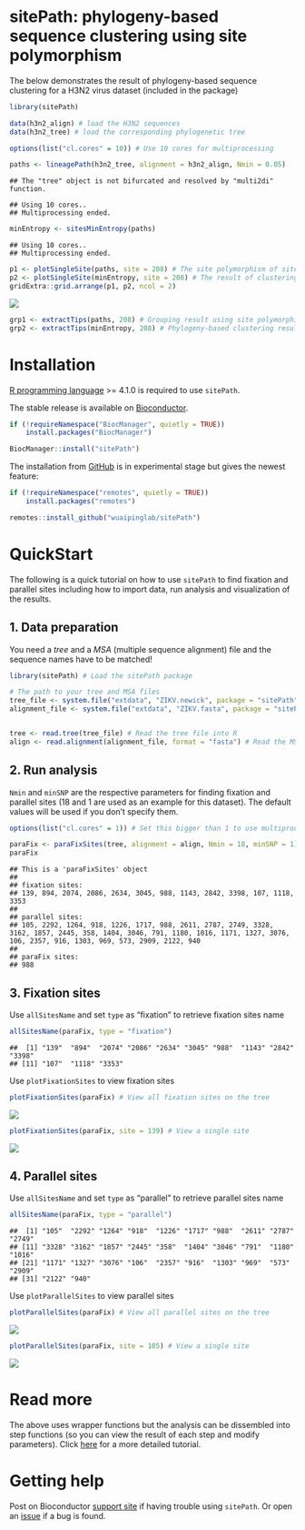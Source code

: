 sitePath: phylogeny-based sequence clustering using site polymorphism
================

The below demonstrates the result of phylogeny-based sequence clustering
for a H3N2 virus dataset (included in the package)

``` r
library(sitePath)

data(h3n2_align) # load the H3N2 sequences
data(h3n2_tree) # load the corresponding phylogenetic tree

options(list("cl.cores" = 10)) # Use 10 cores for multiprocessing

paths <- lineagePath(h3n2_tree, alignment = h3n2_align, Nmin = 0.05)
```

    ## The "tree" object is not bifurcated and resolved by "multi2di" function.

    ## Using 10 cores..
    ## Multiprocessing ended.

``` r
minEntropy <- sitesMinEntropy(paths)
```

    ## Using 10 cores..
    ## Multiprocessing ended.

``` r
p1 <- plotSingleSite(paths, site = 208) # The site polymorphism of site 208 on the tree
p2 <- plotSingleSite(minEntropy, site = 208) # The result of clustering using site 208
gridExtra::grid.arrange(p1, p2, ncol = 2)
```

![](man/figures/example-1.png)<!-- -->

``` r
grp1 <- extractTips(paths, 208) # Grouping result using site polymorphism only
grp2 <- extractTips(minEntropy, 208) # Phylogeny-based clustering result
```

# Installation

[R programming language](https://cran.r-project.org/) \>= 4.1.0 is
required to use `sitePath`.

The stable release is available on
[Bioconductor](https://bioconductor.org/packages/sitePath/).

``` r
if (!requireNamespace("BiocManager", quietly = TRUE))
    install.packages("BiocManager")

BiocManager::install("sitePath")
```

The installation from [GitHub](https://github.com/wuaipinglab/sitePath/)
is in experimental stage but gives the newest feature:

``` r
if (!requireNamespace("remotes", quietly = TRUE))
    install.packages("remotes")

remotes::install_github("wuaipinglab/sitePath")
```

# QuickStart

The following is a quick tutorial on how to use `sitePath` to find
fixation and parallel sites including how to import data, run analysis
and visualization of the results.

## 1. Data preparation

You need a *tree* and a *MSA* (multiple sequence alignment) file and the
sequence names have to be matched!

``` r
library(sitePath) # Load the sitePath package

# The path to your tree and MSA files
tree_file <- system.file("extdata", "ZIKV.newick", package = "sitePath")
alignment_file <- system.file("extdata", "ZIKV.fasta", package = "sitePath")


tree <- read.tree(tree_file) # Read the tree file into R
align <- read.alignment(alignment_file, format = "fasta") # Read the MSA file into R
```

## 2. Run analysis

`Nmin` and `minSNP` are the respective parameters for finding fixation
and parallel sites (18 and 1 are used as an example for this dataset).
The default values will be used if you don’t specify them.

``` r
options(list("cl.cores" = 1)) # Set this bigger than 1 to use multiprocessing

paraFix <- paraFixSites(tree, alignment = align, Nmin = 18, minSNP = 1) # Find paraFix sites
paraFix
```

    ## This is a 'paraFixSites' object
    ## 
    ## fixation sites:
    ## 139, 894, 2074, 2086, 2634, 3045, 988, 1143, 2842, 3398, 107, 1118, 3353
    ## 
    ## parallel sites:
    ## 105, 2292, 1264, 918, 1226, 1717, 988, 2611, 2787, 2749, 3328, 3162, 1857, 2445, 358, 1404, 3046, 791, 1180, 1016, 1171, 1327, 3076, 106, 2357, 916, 1303, 969, 573, 2909, 2122, 940
    ## 
    ## paraFix sites:
    ## 988

## 3. Fixation sites

Use `allSitesName` and set `type` as “fixation” to retrieve fixation
sites name

``` r
allSitesName(paraFix, type = "fixation")
```

    ##  [1] "139"  "894"  "2074" "2086" "2634" "3045" "988"  "1143" "2842" "3398"
    ## [11] "107"  "1118" "3353"

Use `plotFixationSites` to view fixation sites

``` r
plotFixationSites(paraFix) # View all fixation sites on the tree
```

![](man/figures/plot_fixSites-1.png)<!-- -->

``` r
plotFixationSites(paraFix, site = 139) # View a single site
```

![](man/figures/plot_fixSites-2.png)<!-- -->

## 4. Parallel sites

Use `allSitesName` and set `type` as “parallel” to retrieve parallel
sites name

``` r
allSitesName(paraFix, type = "parallel")
```

    ##  [1] "105"  "2292" "1264" "918"  "1226" "1717" "988"  "2611" "2787" "2749"
    ## [11] "3328" "3162" "1857" "2445" "358"  "1404" "3046" "791"  "1180" "1016"
    ## [21] "1171" "1327" "3076" "106"  "2357" "916"  "1303" "969"  "573"  "2909"
    ## [31] "2122" "940"

Use `plotParallelSites` to view parallel sites

``` r
plotParallelSites(paraFix) # View all parallel sites on the tree
```

![](man/figures/unnamed-chunk-1-1.png)<!-- -->

``` r
plotParallelSites(paraFix, site = 105) # View a single site
```

![](man/figures/unnamed-chunk-1-2.png)<!-- -->

# Read more

The above uses wrapper functions but the analysis can be dissembled into
step functions (so you can view the result of each step and modify
parameters). Click
[here](https://wuaipinglab.github.io/sitePath/articles/sitePath.html)
for a more detailed tutorial.

# Getting help

Post on Bioconductor [support site](https://support.bioconductor.org/)
if having trouble using `sitePath`. Or open an
[issue](https://github.com/wuaipinglab/sitePath/issues/new?assignees=&labels=&template=bug_report.md&title=)
if a bug is found.
